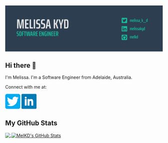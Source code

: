 [![Header](https://github.com/MelKD/melkd/blob/master/readme-banner.png "Header")](https://melkd.github.io/)

## Hi there 👋
I'm Melissa. I'm a Software Engineer from Adelaide, Australia.  

Connect with me at:  

[![Twitter][1.1]][1]   [![LinkedIn][2.1]][3]  

## My GitHub Stats

<a href="https://github.com/MelKD/MelKD">
  <img align="center" src="https://github-readme-stats.vercel.app/api/top-langs/?username=MelKD&hide=java,html&title_color=ffffff&text_color=c9cacc&icon_color=2bbc8a&bg_color=19BC9C" />
</a>
<a href="https://github.com/MelKD/MelKD">
  <img align="center" src="https://github-readme-stats.vercel.app/api?username=MelKD&show_icons=true&line_height=27&count_private=true&title_color=ffffff&text_color=c9cacc&icon_color=2bbc8a&bg_color=2C3E50" alt="MelKD's GitHub Stats" />
</a>

<!-- links to social media icons -->

<!-- icons with padding -->

[1.1]: https://github.com/MelKD/melkd/blob/master/twitter.png 
[2.1]: https://github.com/MelKD/melkd/blob/master/linkedin.png 


<!-- links to social media accounts -->

[1]: https://twitter.com/melissa_k__d
[2]: https://github.com/MelKD
[3]: https://www.linkedin.com/in/melissakyd/
